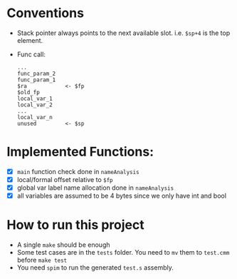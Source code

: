 # Conventions

- Stack pointer always points to the next available slot. i.e. `$sp+4` is the top element.
- Func call:

      ...
      func_param_2
      func_param_1
      $ra            <- $fp
      $old_fp
      local_var_1
      local_var_2
      ...
      local_var_n
      unused         <- $sp

# Implemented Functions:
- [x] `main` function check done in `nameAnalysis`
- [x] local/formal offset relative to `$fp`
- [x] global var label name allocation done in `nameAnalysis`
- [x] all variables are assumed to be 4 bytes since we only have int and bool

# How to run this project
- A single `make` should be enough
- Some test cases are in the `tests` folder. You need to `mv` them to `test.cmm` before `make test`
- You need `spim` to run the generated `test.s` assembly.
